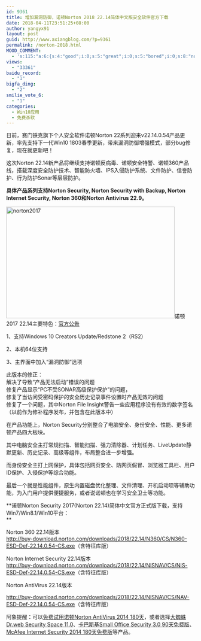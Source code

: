 ```yaml
---
id: 9361
title: 增加漏洞防御，诺顿Norton 2018 22.14简体中文版安全软件官方下载
date: 2018-04-11T23:51:25+08:00
author: yangyx91
layout: post
guid: http://www.axiangblog.com/?p=9361
permalink: /norton-2018.html
MOOD_COMMENT:
  - 's:115:"a:6:{s:4:"good";i:0;s:5:"great";i:0;s:5:"bored";i:0;s:8:"nonsense";i:0;s:13:"notunderstand";i:0;s:7:"passing";i:0;}";'
views:
  - "33361"
baidu_record:
  - "1"
bigfa_ding:
  - "2"
smilie_vote_6:
  - "1"
categories:
  - Win10应用
  - 免费杀软
---
```

日前，赛门铁克旗下个人安全软件诺顿Norton 22系列迎来v22.14.0.54产品更新，率先支持下一代Win10 1803春季更新，带来漏洞防御增强模式，部分bug修复，现在就更新吧！

这次Norton 22.14新产品将继续支持诺顿反病毒、诺顿安全特警、诺顿360产品线，搭载深度安全防护技术、智能防火墙、IPS入侵防护系统、文件防护、信誉防护、行为防护Sonar等层层防护。

**具体产品系列支持Norton Security, Norton Security with Backup, Norton Internet Security, Norton 360和Norton Antivirus 22.9。**

<a href="http://www.axiangblog.com/norton-2017-beta.html/norton2017" rel="attachment wp-att-9648" target="_blank"  rel="nofollow" ><img loading="lazy" class="aligncenter size-full wp-image-9648" src="http://www.axiangblog.com/wp-content/uploads/2016/04/norton2017.jpg" alt="norton2017" width="450" height="298" /></a>诺顿2017 22.14主要特色：<a href="http://bbs.kafan.cn/thread-1701554-1-1.html" target="_blank"  rel="nofollow" >官方公告</a>

1、支持Windows 10 Creators Update/Redstone 2（RS2）

2、本机64位支持

3、主界面中加入“漏洞防御”选项

此版本的修正：  
解决了导致“产品无法启动”错误的问题  
修复产品显示“PC不受SONAR高级保护保护”的问题，  
修复了当访问受密码保护的安全历史记录事件设置时产品无效的问题  
修复了一个问题，其中Norton File Insight警告一些应用程序没有有效的数字签名（以前作为修补程序发布，并包含在此版本中）

在产品功能上，Norton Security分别整合了电脑安全、身份安全、性能、更多诺顿产品四大板块。

其中电脑安全主打常规扫描、智能扫描、强力清除器、计划任务、LiveUpdate静默更新、历史记录、高级等组件，布局整合进一步增强。

而身份安全主打上网保护，具体包括网页安全、防网页假冒、浏览器工具栏、用户ID保护、入侵保护等综合功能。

最后一个就是性能组件，原生内置磁盘优化整理、文件清理、开机启动项等辅助功能，为入门用户提供便捷服务，或者说诺顿也在学习安全卫士等功能。

**诺顿Norton Security 2017(Norton 22.14)简体中文官方正式版下载，支持Win7/Win8.1/Win10平台：  
** 

Norton 360 22.14版本  
<a href="http://buy-download.norton.com/downloads/2018/22.14/N360/CS/N360-ESD-Def-22.14.0.54-CS.exe" target="_blank"  rel="nofollow" >http://buy-download.norton.com/downloads/2018/22.14/N360/CS/N360-ESD-Def-22.14.0.54-CS.exe</a>（含特征库版）

Norton Internet Security 22.14版本  
<a href="http://buy-download.norton.com/downloads/2018/22.14/NISNAV/CS/NIS-ESD-Def-22.14.0.54-CS.exe" target="_blank"  rel="nofollow" >http://buy-download.norton.com/downloads/2018/22.14/NISNAV/CS/NIS-ESD-Def-22.14.0.54-CS.exe</a>（含特征库版）

Norton AntiVirus 22.14版本

<a href="http://buy-download.norton.com/downloads/2018/22.14/NISNAV/CS/NAV-ESD-Def-22.14.0.54-CS.exe" target="_blank"  rel="nofollow" >http://buy-download.norton.com/downloads/2018/22.14/NISNAV/CS/NAV-ESD-Def-22.14.0.54-CS.exe</a>（含特征库版）

阿象提醒：可以<a href="http://www.axiangblog.com/norton-antivirus-2014-180day.html" target="_blank" rel="noopener" rel="nofollow" >免费试用诺顿Norton AntiVirus 2014 180天</a>，或者选择<a href="http://www.axiangblog.com/dr-web-security-space-11-0.html" target="_blank" rel="noopener" rel="nofollow" >大蜘蛛Dr.web Security Space 11.0</a>、<a href="http://www.axiangblog.com/kaspersky-small-office-security-3-0.html" target="_blank" rel="noopener" rel="nofollow" >卡巴斯基Small Office Security 3.0 90天免费版</a>、<a href="http://www.axiangblog.com/mcafee-internet-security-2014-180day.html" target="_blank" rel="noopener" rel="nofollow" >McAfee Internet Security 2014 180天免费版</a>等产品。

&nbsp;